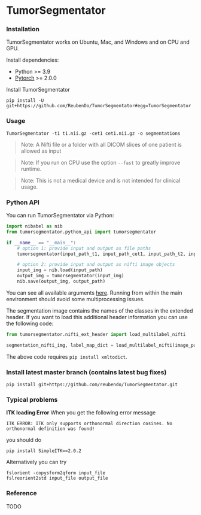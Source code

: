 # TumorSegmentator


### Installation

TumorSegmentator works on Ubuntu, Mac, and Windows and on CPU and GPU.

Install dependencies:
* Python >= 3.9
* [Pytorch](http://pytorch.org/) >= 2.0.0

Install TumorSegmentator
```
pip install -U git+https://github.com/ReubenDo/TumorSegmentator#egg=TumorSegmentator
```


### Usage
```
TumorSegmentator -t1 t1.nii.gz -cet1 cet1.nii.gz -o segmentations
```
> Note: A Nifti file or a folder with all DICOM slices of one patient is allowed as input

> Note: If you run on CPU use the option `--fast` to greatly improve runtime.

> Note: This is not a medical device and is not intended for clinical usage.



### Python API
You can run TumorSegmentator via Python:
```python
import nibabel as nib
from tumorsegmentator.python_api import tumorsegmentator

if __name__ == "__main__":
    # option 1: provide input and output as file paths
    tumorsegmentator(input_path_t1, input_path_cet1, input_path_t2, input_path_flair, output_path)

    # option 2: provide input and output as nifti image objects
    input_img = nib.load(input_path)
    output_img = tumorsegmentator(input_img)
    nib.save(output_img, output_path)
```
You can see all available arguments [here](https://github.com/reubendo/TumorSegmentator/blob/master/TumorSegmentator/python_api.py). Running from within the main environment should avoid some multiprocessing issues.

The segmentation image contains the names of the classes in the extended header. If you want to load this additional header information you can use the following code:
```python
from tumorsegmentator.nifti_ext_header import load_multilabel_nifti

segmentation_nifti_img, label_map_dict = load_multilabel_nifti(image_path)
```
The above code requires `pip install xmltodict`.


### Install latest master branch (contains latest bug fixes)
```
pip install git+https://github.com/reubendo/TumorSegmentator.git
```


### Typical problems

**ITK loading Error**
When you get the following error message
```
ITK ERROR: ITK only supports orthonormal direction cosines. No orthonormal definition was found!
```
you should do
```
pip install SimpleITK==2.0.2
```

Alternatively you can try
```
fslorient -copysform2qform input_file
fslreorient2std input_file output_file
```


### Reference
TODO

